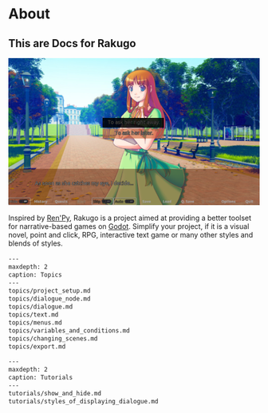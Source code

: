 # About

## This are Docs for Rakugo

![](index/the_question2.png)

Inspired by [Ren'Py](https://www.renpy.org),
Rakugo is a project aimed at providing a better
toolset for narrative-based games on
[Godot](https://godotengine.org).
Simplify your project, if it is a visual novel,
point and click, RPG, interactive text game or
many other styles and blends of styles.

```{toctree}
---
maxdepth: 2
caption: Topics
---
topics/project_setup.md
topics/dialogue_node.md
topics/dialogue.md
topics/text.md
topics/menus.md
topics/variables_and_conditions.md
topics/changing_scenes.md
topics/export.md
```

```{toctree}
---
maxdepth: 2
caption: Tutorials
---
tutorials/show_and_hide.md
tutorials/styles_of_displaying_dialogue.md
```
